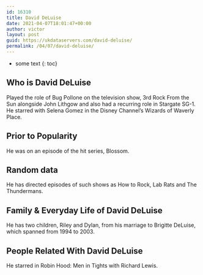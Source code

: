 ```yaml
---
id: 16310
title: David DeLuise
date: 2021-04-07T18:01:47+00:00
author: victor
layout: post
guid: https://ukdataservers.com/david-deluise/
permalink: /04/07/david-deluise/
---
```


* some text
{: toc}


## Who is David DeLuise



Played the role of Bug Pollone on the television show, 3rd Rock From the Sun alongside John Lithgow and also had a recurring role in Stargate SG-1. He starred with Selena Gomez in the Disney Channel&#8217;s Wizards of Waverly Place.

                
                
                
## Prior to Popularity



He was on an episode of the hit series, Blossom.

                
                
                
## Random data



He has directed episodes of such shows as How to Rock, Lab Rats and The Thundermans.

                
                
                
## Family & Everyday Life of David DeLuise



He has two children, Riley and Dylan, from his marriage to Brigitte DeLuise, which spanned from 1994 to 2003.

                
                
                
## People Related With David DeLuise



He starred in Robin Hood: Men in Tights with Richard Lewis.

                
              
            
          
          
          